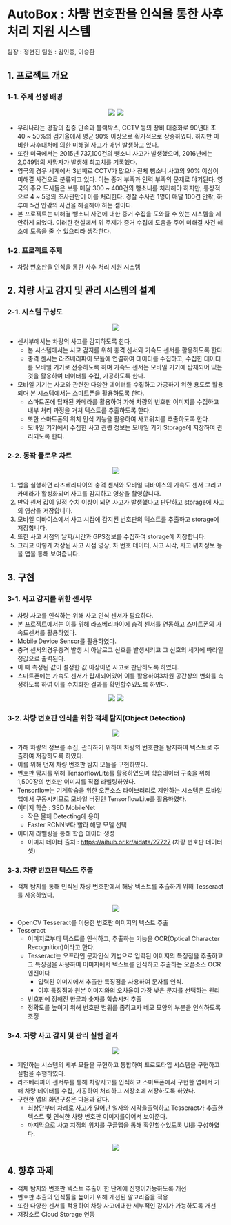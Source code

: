 # AutoBox : 차량 번호판을 인식을 통한 사후 처리 지원 시스템
팀장 : 정현진
팀원 : 김민종, 이승환

## 1. 프로젝트 개요

### 1-1. 주제 선정 배경
<p align="center">
<img src = "https://user-images.githubusercontent.com/75618206/203540321-e6ea8923-ccda-433e-8485-564e5ff5e56e.png">
<img src = "https://user-images.githubusercontent.com/75618206/203540345-11a7e2cf-16db-4874-b9c5-139b05b935a6.png">
</p>

- 우리나라는 경찰의 집중 단속과 블랙박스, CCTV 등의 장비 대중화로 90년대 초 40 ~ 50%의 검거율에서 평균 90% 이상으로 획기적으로 상승하였다. 하지만 미비한 사후대처에 의한 미해결 사고가 매년 발생하고 있다.
- 또한 미국에서는 2015년 737,100건의 뺑소니 사고가 발생했으며, 2016년에는 2,049명의 사망자가 발생해 최고치를 기록했다.
- 영국의 경우 세계에서 3번째로 CCTV가 많으나 전체 뺑소니 사고의 90% 이상이 미해결 사건으로 분류되고 있다. 이는 증거 부족과 인력 부족의 문제로 야기된다. 영국의 주요 도시들은 보통 매달 300 ~ 400건의 뺑소니를 처리해야 하지만, 통상적으로 4 ~ 5명의 조사관만이 이를 처리한다. 경찰 수사관 1명이 매달 100건 안팎, 하루에 5건 안팎의 사건을 해결해야 하는 셈이다.
- 본 프로젝트는 미해결 뺑소니 사건에 대한 증거 수집을 도와줄 수 있는 시스템을 제안하게 되었다. 이러한 현실에서 위 주제가 증거 수집에 도움을 주어 미해결 사건 해소에 도움을 줄 수 있으리라 생각한다.

### 1-2. 프로젝트 주제
- 차량 번호판을 인식을 통한 사후 처리 지원 시스템

## 2. 차량 사고 감지 및 관리 시스템의 설계
### 2-1. 시스템 구성도
<p align="center">
<img src = "https://user-images.githubusercontent.com/75618206/203542277-92af5096-ed07-4077-9329-0fe0a76ed110.png">
</p>

- 센서부에서는 차량의 사고를 감지하도록 한다. 
  - 본 시스템에서는 사고 감지를 위해 충격 센서와 가속도 센서를 활용하도록 한다.
  - 충격 센서는 라즈베리파이 모듈에 연결하여 데이터를 수집하고, 수집한 데이터를 모바일 기기로 전송하도록 하며 가속도 센서는 모바일 기기에 탑재되어 있는 것을 활용하여 데이터를 수집, 가공하도록 한다.
- 모바일 기기는 사고와 관련한 다양한 데이터를 수집하고 가공하기 위한 용도로 활용되며 본 시스템에서는 스마트폰을 활용하도록 한다.
  - 스마트폰에 탑재된 카메라를 활용하여 가해 차량의 번호판 이미지를 수집하고 내부 처리 과정을 거쳐 텍스트를 추출하도록 한다.
  - 또한 스마트폰의 위치 인식 기능을 활용하여 사고위치를 추출하도록 한다.
  - 모바일 기기에서 수집한 사고 관련 정보는 모바일 기기 Storage에 저장하여 관리되도록 한다.

### 2-2. 동작 플로우 차트
<p align="center">
<img src = "https://user-images.githubusercontent.com/75618206/203544518-05f12ef3-58f6-485e-96ea-d8a772b9d3f2.png">
</p>

1. 앱을 실행하면 라즈베리파이의 충격 센서와 모바일 디바이스의 가속도 센서 그리고 카메라가 활성화되며 사고를 감지하고 영상을 촬영합니다.
2. 만약 센서 값이 일정 수치 이상이 되면 사고가 발생했다고 판단하고 storage에 사고의 영상을 저장합니다.
3. 모바일 디바이스에서 사고 시점에 감지된 번호판의 텍스트를 추출하고 storage에 저장합니다.
4. 또한 사고 시점의 날짜/시간과 GPS정보를 수집하여 storage에 저장합니다.
5. 그리고 이렇게 저장된 사고 시점 영상, 차 번호 데이터, 사고 시각, 사고 위치정보 등을 앱을 통해 보여줍니다.

## 3. 구현
### 3-1. 사고 감지를 위한 센서부
- 차량 사고를 인식하는 위해 사고 인식 센서가 필요하다.
- 본 프로젝트에서는 이를 위해 라즈베리파이에 충격 센서를 연동하고 스마트폰의 가속도센서를 활용하였다.
- Mobile Device Sensor를 활용하였다.
- 충격 센서의경우충격 발생 시 아날로그 신호를 발생시키고 그 신호의 세기에 따라일정값으로 출력된다.
- 이 때 측정된 값이 설정한 값 이상이면 사고로 판단하도록 하였다.
- 스마트폰에는 가속도 센서가 탑재되어있어 이를 활용하여3차원 공간상의 변화를 측정하도록 하여 이를 수치화한 결과를 확인할수있도록 하였다.

<p align="center">
<img src = "https://user-images.githubusercontent.com/75618206/203544075-909331fe-a1b2-4cb3-9872-1777432c2638.png">
<img src = "https://user-images.githubusercontent.com/75618206/203544081-acb3a9d4-3633-4d9b-905b-6c6826109213.png">
</p>

### 3-2. 차량 번호판 인식을 위한 객체 탐지(Object Detection)
<p align="center">
<img src = "https://user-images.githubusercontent.com/75618206/203547490-ad876a95-df26-4b54-a234-6f6be5593ed1.png">
</p>

- 가해 차량의 정보를 수집, 관리하기 위하여 차량의 번호판을 탐지하여 텍스트로 추출하여 저장하도록 하였다.
- 이를 위해 먼저 차량 번호판 탐지 모듈을 구현하였다. 
- 번호판 탐지를 위해 TensorflowLite를 활용하였으며 학습데이터 구축을 위해 1,500장의 번호판 이미지를 직접 라벨링하였다.
- Tensorflow는 기계학습을 위한 오픈소스 라이브러리로 제안하는 시스템은 모바일 앱에서 구동시키므로 모바일 버전인 TensorflowLite를 활용하였다.
- 이미지 학습 : SSD MobileNet
  - 작은 물체 Detecting에 용이
  - Faster RCNN보다 빨라 해당 모델 선택
- 이미지 라벨링을 통해 학습 데이터 생성
  - 이미지 데이터 출처 : https://aihub.or.kr/aidata/27727 (차량 번호판 데이터 셋)

### 3-3. 차량 번호판 텍스트 추출
- 객체 탐지를 통해 인식된 차량 번호판에서 해당 텍스트를 추출하기 위해 Tesseract를 사용하였다.

<p align="center">
<img src = "https://user-images.githubusercontent.com/75618206/203548566-85b65798-9670-4f7e-8e83-50e86a361eb0.png">
</p>

- OpenCV Tesseract를 이용한 번호판 이미지의 텍스트 추출
- Tesseract
  - 이미지로부터 텍스트를 인식하고, 추출하는 기능을 OCR(Optical Character Recognition)이라고 한다.
  - Tesseract는 오프라인 문자인식 기법으로 입력된 이미지의 특징점을 추출하고 그 특징점을 사용하여 이미지에서 텍스트를 인식하고 추출하는 오픈소스 OCR 엔진이다
    - 입력된 이미지에서 추출한 특징점을 사용하여 문자를 인식.
    - 이후 특징점과 원본 이미지와의 오차율이 가장 낮은 문자를 선택하는 원리
  - 번호판에 정해진 한글과 숫자를 학습시켜 추출
  - 정확도를 높이기 위해 번호판 범위를 좁히고자 네모 모양의 부분을 인식하도록 조정

### 3-4. 차량 사고 감지 및 관리 실험 결과
<p align="center">
<img src = "https://user-images.githubusercontent.com/75618206/203550286-232d8b3d-3068-4698-b211-403520befba5.png">
</p>

- 제안하는 시스템의 세부 모듈을 구현하고 통합하여 프로토타입 시스템을 구현하고 실험을 수행하였다.
- 라즈베리파이 센서부를 통해 차량사고를 인식하고 스마트폰에서 구현한 앱에서 가해 차량 데이터를 수집, 가공하여 처리하고 저장소에 저장하도록 하였다.
- 구현한 앱의 화면구성은 다음과 같다.
  - 최상단부터 차례로 사고가 일어난 일자와 시각을출력하고 Tesseract가 추출한 텍스트 및 인식한 차량 번호판 이미지를이어서 보여준다.
  - 마지막으로 사고 지점의 위치를 구글맵을 통해 확인할수있도록 UI를 구성하였다.

<p align="center">
<img src = "https://user-images.githubusercontent.com/75618206/203550315-369ae261-4a56-4b60-8cbc-7d27aeaf9682.png">
</p>

## 4. 향후 과제
- 객체 탐지와 번호판 텍스트 추출이 한 단계에 진행이가능하도록 개선
- 번호판 추출의 인식률을 높이기 위해 개선된 알고리즘을 적용
- 또한 다양한 센서를 적용하여 차량 사고에대한 세부적인 감지가 가능하도록 개선
- 저장소로 Cloud Storage 연동
